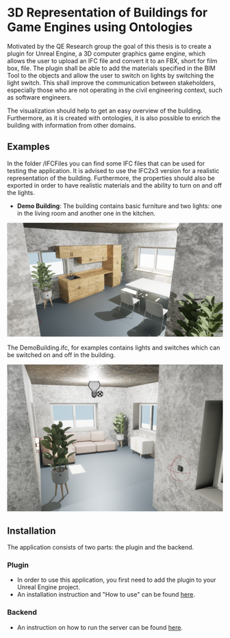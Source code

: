 # 3D Representation of Buildings for Game Engines using Ontologies

Motivated by the QE Research group the goal of this thesis is to create a plugin for Unreal Engine, a 3D computer graphics game engine, which allows the user to upload an IFC file and convert it to an FBX, short for film box,  file. The plugin shall be able to add the materials specified in the BIM Tool to the objects and allow the user to switch on lights by switching the light switch. This shall improve the communication between stakeholders, especially those who are not operating in the civil engineering context, such as software engineers.

The visualization should help to get an easy overview of the building.
Furthermore, as it is created with ontologies, it is also possible to
enrich the building with information from other domains.

## Examples
In the folder /IFCFiles you can find some IFC files that can be used for testing
the application.
It is advised to use the IFC2x3 version for a realistic representation of the building.
Furthermore, the properties should also be exported in order to have realistic materials and the ability to turn on and off the lights.
- **Demo Building**:  The building contains basic furniture and two lights:
  one in the living room and another one in the kitchen.

![material.PNG](Images/material.png)

The DemoBuilding.ifc, for examples contains lights and switches which can
be switched on and off in the building.

![lightandswitch.png](Images/lightandswitch.png)

## Installation
The application consists of two parts: the plugin and the backend.

### Plugin
- In order to use this application, you first need to add the plugin to your
  Unreal Engine project.
- An installation instruction and "How to use" can be found  [here](Plugin/Readme.md).

### Backend
- An instruction on how to run the server can be found [here](OntologyToMeshConverter/Readme.md).